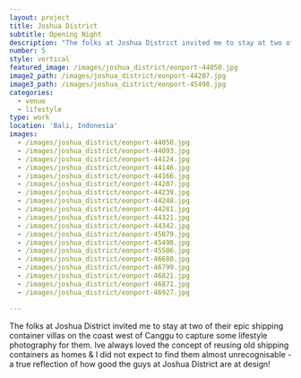```yaml
---
layout: project
title: Joshua District
subtitle: Opening Night
description: "The folks at Joshua District invited me to stay at two of their epic shipping container villas on the coast\_west of Canggu to capture some lifestyle photography for them. I've always loved the concept of reusing old shipping containers as homes & I did not expect to find them almost unrecognisable - a true reflection of how good the guys at Joshua District are at design!"
number: 5
style: vertical
featured_image: /images/joshua_district/eonport-44050.jpg
image2_path: /images/joshua_district/eonport-44207.jpg
image3_path: /images/joshua_district/eonport-45498.jpg
categories:
  - venue
  - lifestyle
type: work
location: 'Bali, Indonesia'
images:
  - /images/joshua_district/eonport-44050.jpg
  - /images/joshua_district/eonport-44093.jpg
  - /images/joshua_district/eonport-44124.jpg
  - /images/joshua_district/eonport-44146.jpg
  - /images/joshua_district/eonport-44166.jpg
  - /images/joshua_district/eonport-44207.jpg
  - /images/joshua_district/eonport-44239.jpg
  - /images/joshua_district/eonport-44248.jpg
  - /images/joshua_district/eonport-44281.jpg
  - /images/joshua_district/eonport-44321.jpg
  - /images/joshua_district/eonport-44342.jpg
  - /images/joshua_district/eonport-45079.jpg
  - /images/joshua_district/eonport-45498.jpg
  - /images/joshua_district/eonport-45506.jpg
  - /images/joshua_district/eonport-46680.jpg
  - /images/joshua_district/eonport-46799.jpg
  - /images/joshua_district/eonport-46821.jpg
  - /images/joshua_district/eonport-46871.jpg
  - /images/joshua_district/eonport-46927.jpg

---
```


The folks at Joshua District invited me to stay at two of their epic shipping container villas on the coast west of Canggu to capture some lifestyle photography for them. Ive always loved the concept of reusing old shipping containers as homes & I did not expect to find them almost unrecognisable - a true reflection of how good the guys at Joshua District are at design!&nbsp;
